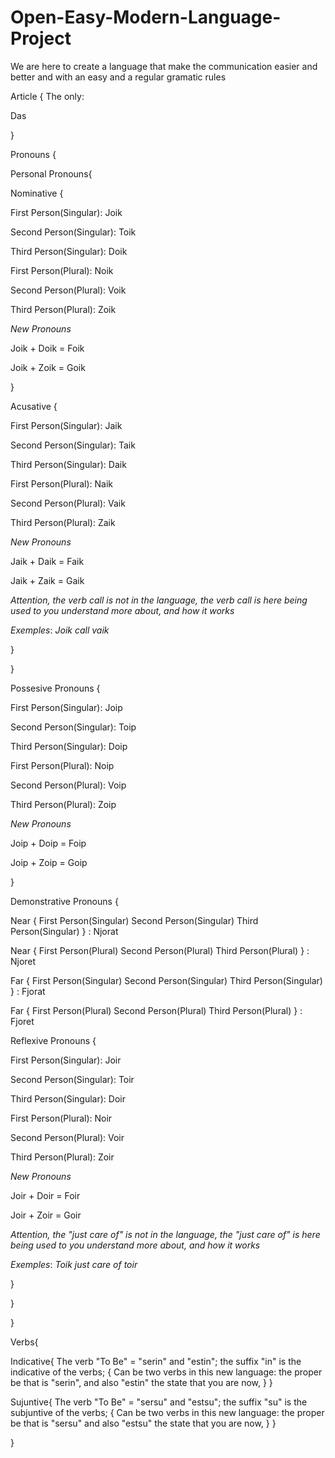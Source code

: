 # Open-Easy-Modern-Language-Project
We are here to create a language that make the communication easier and better and with an easy and a regular gramatic rules

Article
{
  The only:
  
  Das
  
}

Pronouns
{


Personal Pronouns{


Nominative {


First Person(Singular):
Joik

Second Person(Singular):
Toik

Third Person(Singular):
Doik

First Person(Plural):
Noik

Second Person(Plural):
Voik

Third Person(Plural):
Zoik

*New Pronouns*

Joik + Doik = Foik

Joik + Zoik = Goik


}


Acusative {


First Person(Singular):
Jaik

Second Person(Singular):
Taik

Third Person(Singular):
Daik

First Person(Plural):
Naik

Second Person(Plural):
Vaik

Third Person(Plural):
Zaik

*New Pronouns*

Jaik + Daik = Faik

Jaik + Zaik = Gaik

*Attention, the verb call is not in the language, the verb call is here being used to you understand more about, and how it works*

*Exemples*: 
*Joik call vaik*

}

}


Possesive Pronouns {

First Person(Singular):
Joip

Second Person(Singular):
Toip

Third Person(Singular):
Doip

First Person(Plural):
Noip

Second Person(Plural):
Voip

Third Person(Plural):
Zoip

*New Pronouns*

Joip + Doip = Foip

Joip + Zoip = Goip

}


Demonstrative Pronouns {

Near
{ First Person(Singular)
  Second Person(Singular)
  Third Person(Singular) } :  Njorat


Near
{ First Person(Plural)
  Second Person(Plural)
  Third Person(Plural) } : Njoret


Far
{ First Person(Singular)
  Second Person(Singular)
  Third Person(Singular) } : Fjorat


Far
{ First Person(Plural)
  Second Person(Plural)
  Third Person(Plural) } : Fjoret




Reflexive Pronouns {

First Person(Singular):
Joir

Second Person(Singular):
Toir

Third Person(Singular):
Doir

First Person(Plural):
Noir

Second Person(Plural):
Voir

Third Person(Plural):
Zoir

*New Pronouns*

Joir + Doir = Foir

Joir + Zoir = Goir

*Attention, the "just care of" is not in the language, the "just care of" is here being used to you understand more about, and how it works*

*Exemples*: 
*Toik just care of toir*

}

}

}


Verbs{

   Indicative{
             The verb "To Be" = "serin" and "estin"; the suffix "in" is the indicative of the verbs;
              {
              Can be two verbs in this new language: the proper be that is "serin", and also "estin" the state that you are now, 
              }
             }
             
   Sujuntive{
             The verb "To Be" = "sersu" and "estsu"; the suffix "su" is the subjuntive of the verbs;
              {
              Can be two verbs in this new language: the proper be that is "sersu" and also "estsu" the state that you are now, 
              }
            }

}
